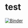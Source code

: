 # test

[![Binder](https://mybinder.org/badge_logo.svg)](https://mybinder.org/v2/gh/cover-me/test/master)
